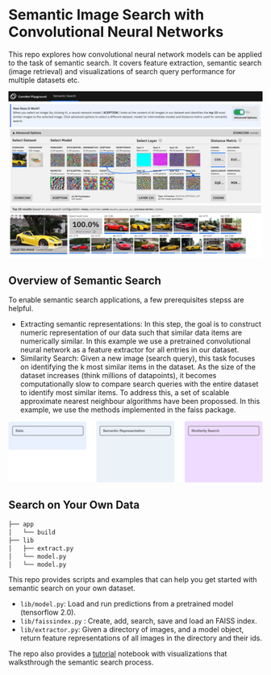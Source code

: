 # Semantic Image Search with Convolutional Neural Networks

This repo explores how convolutional neural network models can be applied to the task of semantic search. It covers feature extraction, semantic search (image retrieval) and visualizations of search query performance for multiple datasets etc.

![ConvNet Playground Screenshot](docs/screen.jpg)

## Overview of Semantic Search

To enable semantic search applications, a few prerequisites stepss are helpful.

- Extracting semantic representations: In this step, the goal is to construct numeric representation of our data such that similar data items are numerically similar. In this example we use a pretrained convolutional neural network as a feature extractor for all entries in our dataset.
- Similarity Search: Given a new image (search query), this task focuses on identifying the k most similar items in the dataset. As the size of the dataset increases (think millions of datapoints), it becomes computationally slow to compare search queries with the entire dataset to identify most similar items. To address this, a set of scalable approximate nearest neighbour algorithms have been propossed. In this example, we use the methods implemented in the faiss package.

![ConvNet Playground Screenshot](docs/architecture.jpg)

## Search on Your Own Data

    ├── app
    │   └── build
    ├── lib
    │   ├── extract.py
    │   └── model.py
    │   └── model.py

This repo provides scripts and examples that can help you get started with semantic search on your own dataset.

- `lib/model.py`: Load and run predictions from a pretrained model (tensorflow 2.0).
- `lib/faissindex.py` : Create, add, search, save and load an FAISS index.
- `lib/extractor.py`: Given a directory of images, and a model object, return feature representations of all images in the directory and their ids.

The repo also provides a [tutorial](/notebooks/Tutorial.ipynb) notebook with visualizations that walksthrough the semantic search process.
